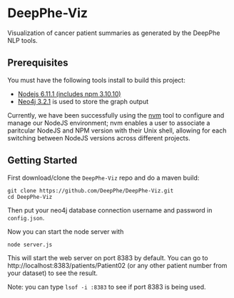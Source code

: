 # DeepPhe-Viz

Visualization of cancer patient summaries as generated by the DeepPhe NLP tools.

## Prerequisites

You must have the following tools install to build this project:

- [Nodejs 6.11.1 (includes npm 3.10.10)](https://nodejs.org/en/download/)
- [Neo4j 3.2.1](https://neo4j.com/) is used to store the graph output

Currently, we have been successfully using the [nvm](https://github.com/creationix/nvm) tool to configure and manage our NodeJS environment; nvm enables a user to associate a paritcular NodeJS and NPM version with their Unix shell, allowing for each switching between NodeJS versions across different projects.

## Getting Started

First download/clone the `DeepPhe-Viz` repo and do a maven build:

````
git clone https://github.com/DeepPhe/DeepPhe-Viz.git
cd DeepPhe-Viz
````
Then put your neo4j database connection username and password in `config.json`. 

Now you can start the node server with

````
node server.js
````

This will start the web server on port 8383 by default. You can go to http://localhost:8383/patients/Patient02 (or any other patient number from your dataset) to see the result.

Note: you can type `lsof -i :8383` to see if port 8383 is being used. 